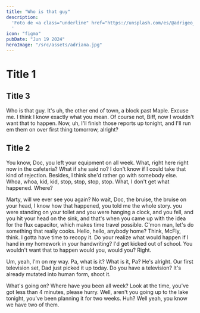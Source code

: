 ```yaml
---
title: "Who is that guy"
description:
  'Foto de <a class="underline" href="https://unsplash.com/es/@adrigeo_?utm_content=creditCopyText&utm_medium=referral&utm_source=unsplash">Adrianna Geo</a> en <a class="underline" href="https://unsplash.com/es/fotos/una-pintura-en-el-techo-de-un-edificio-1rBg5YSi00c?utm_content=creditCopyText&utm_medium=referral&utm_source=unsplash">Unsplash</a>
  '
icon: "figma"
pubDate: "Jun 19 2024"
heroImage: "/src/assets/adriana.jpg"
---
```


# Title 1
## Title 3

Who is that guy. It's uh, the other end of town, a block past Maple. Excuse me. I think I know exactly what you mean. Of course not, Biff, now I wouldn't want that to happen. Now, uh, I'll finish those reports up tonight, and I'll run em them on over first thing tomorrow, alright?

## Title 2


You know, Doc, you left your equipment on all week. What, right here right now in the cafeteria? What if she said no? I don't know if I could take that kind of rejection. Besides, I think she'd rather go with somebody else. Whoa, whoa, kid, kid, stop, stop, stop, stop. What, I don't get what happened. Where?


Marty, will we ever see you again? No wait, Doc, the bruise, the bruise on your head, I know how that happened, you told me the whole story. you were standing on your toilet and you were hanging a clock, and you fell, and you hit your head on the sink, and that's when you came up with the idea for the flux capacitor, which makes time travel possible. C'mon man, let's do something that really cooks. Hello, hello, anybody home? Think, McFly, think. I gotta have time to recopy it. Do your realize what would happen if I hand in my homework in your handwriting? I'd get kicked out of school. You wouldn't want that to happen would you, would you? Right.

Um, yeah, I'm on my way. Pa, what is it? What is it, Pa? He's alright. Our first television set, Dad just picked it up today. Do you have a television? It's already mutated into human form, shoot it.

What's going on? Where have you been all week? Look at the time, you've got less than 4 minutes, please hurry. Well, aren't you going up to the lake tonight, you've been planning it for two weeks. Huh? Well yeah, you know we have two of them.